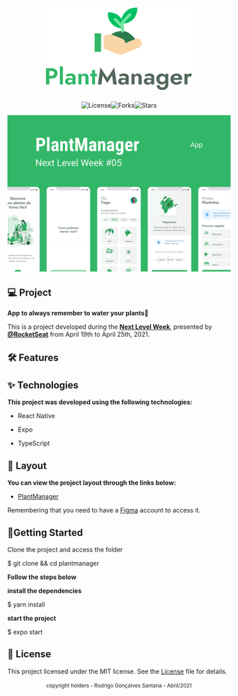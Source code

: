 <h1 align="center">
    <img src=".github/logo.svg" style="zoom:75%" />
</h1>
<p align="center">
    <img  src="https://img.shields.io/static/v1?label=license&message=MIT&color=FFFFFF&labelColor=32B768" alt="License"><img src="https://img.shields.io/github/forks/shinjiueda-ueda/plantmanager?label=forks&message=MIT&color=FFFFFF&labelColor=32B768" alt="Forks"><img src="https://img.shields.io/github/stars/shinjiueda-sueda/plantmanager?label=stars&message=MIT&color=FFFFFF&labelColor=32B768" alt="Stars">
</p>


<p align="center">
    <img src=".github/plantmanager-preview.png">
</p>


## :computer: Project

__App to always remember to water your plants__🌱

This is a project developed during the **[Next Level Week](https://nextlevelweek.com/)**, presented by **[@RocketSeat](https://github.com/RocketSeat)** from April 19th to April 25th, 2021.

## :hammer_and_wrench: Features



## ✨ Technologies

__This project was developed using the following technologies:__

- React Native

- Expo

- TypeScript

  

## 🔖 Layout

__You can view the project layout through the links below:__

- [PlantManager](https://www.figma.com/file/IhQRtrOZdu3TrvkPYREzOy/PlantManager) 

Remembering that you need to have a [Figma](http://figma.com/) account to access it.

## 🚀Getting Started

Clone the project and access the folder

$ git clone && cd plantmanager

__Follow the steps below__

__install the dependencies__

$ yarn install

 __start the project__

$ expo start

## 📄 License

This project licensed under the MIT license. See the [License](LICENSE.md) file for details.



<div align="center">
  <small>copyright holders - Rodrigo Gonçalves Santana - Abril/2021</small>
</div>
